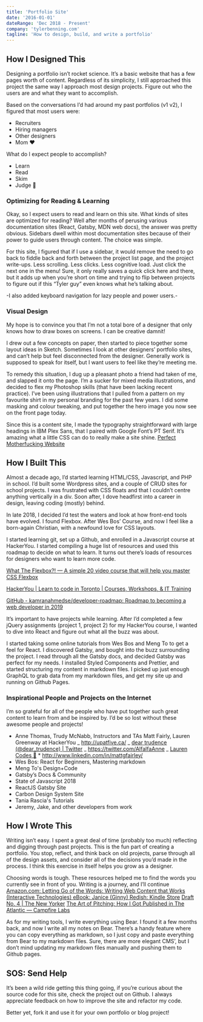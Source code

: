 ```yaml
---
title: 'Portfolio Site'
date: '2016-01-01'
dateRange: 'Dec 2018 - Present'
company: 'tylerbenning.com'
tagline: 'How to design, build, and write a portfolio'
---
```


## How I Designed This

Designing a portfolio isn’t rocket science. It’s a basic website that has a few pages worth of content. Regardless of its simplicity, I still approached this project the same way I approach most design projects. Figure out who the users are and what they want to accomplish.

Based on the conversations I’d had around my past portfolios (v1 v2), I figured that most users were:

- Recruiters
- Hiring managers
- Other designers
- Mom ❤️

What do I expect people to accomplish?

- Learn
- Read
- Skim
- Judge 🧐

### Optimizing for Reading & Learning

Okay, so I expect users to read and learn on this site. What kinds of sites are optimized for reading? Well after months of perusing various documentation sites (React, Gatsby, MDN web docs), the answer was pretty obvious. Sidebars dwell within most documentation sites because of their power to guide users through content. The choice was simple.

For this site, I figured that if I use a sidebar, it would remove the need to go back to fiddle back and forth between the project list page, and the project write-ups. Less scrolling. Less clicks. Less cognitive load. Just click the next one in the menu! Sure, it only really saves a quick click here and there, but it adds up when you’re short on time and trying to flip between projects to figure out if this “Tyler guy” even knows what he’s talking about.

-I also added keyboard navigation for lazy people and power users.-

### Visual Design

My hope is to convince you that I’m not a total bore of a designer that only knows how to draw boxes on screens. I can be creative damnit!

I drew out a few concepts on paper, then started to piece together some layout ideas in Sketch. Sometimes I look at other designers’ portfolio sites, and can’t help but feel disconnected from the designer. Generally work is supposed to speak for itself, but I want users to feel like they’re meeting me.

To remedy this situation, I dug up a pleasant photo a friend had taken of me, and slapped it onto the page. I’m a sucker for mixed media illustrations, and decided to flex my Photoshop skills (that have been lacking recent practice). I’ve been using illustrations that I pulled from a pattern on my favourite shirt in my personal branding for the past few years. I did some masking and colour tweaking, and put together the hero image you now see on the front page today.

Since this is a content site, I made the typography straightforward with large headings in IBM Plex Sans, that I paired with Google Font’s PT Serif. It’s amazing what a little CSS can do to really make a site shine.
[Perfect Motherfucking Website](https://perfectmotherfuckingwebsite.com/)

## How I Built This

Almost a decade ago, I’d started learning HTML/CSS, Javascript, and PHP in school. I’d built some Wordpress sites, and a couple of CRUD sites for school projects. I was frustrated with CSS floats and that I couldn’t centre anything vertically in a div. Soon after, I dove headfirst into a career in design, leaving coding (mostly) behind.

In late 2018, I decided I’d test the waters and look at how front-end tools have evolved. I found Flexbox. After Wes Bos’ Course, and now I feel like a born-again Christian, with a newfound love for CSS layouts.

I started learning git, set up a Github, and enrolled in a Javascript course at HackerYou. I started compiling a huge list of resources and used this roadmap to decide on what to learn. It turns out there’s loads of resources for designers who want to learn more code.

[What The Flexbox?! — A simple 20 video course that will help you master CSS Flexbox](https://flexbox.io/)

[HackerYou | Learn to code in Toronto | Courses, Workshops, & IT Training](https://hackeryou.com/)

[GitHub - kamranahmedse/developer-roadmap: Roadmap to becoming a web developer in 2019](https://github.com/kamranahmedse/developer-roadmap)

It’s important to have projects while learning. After I’d completed a few jQuery assignments (project 1, project 2) for my HackerYou course, I wanted to dive into React and figure out what all the buzz was about.

I started taking some online tutorials from Wes Bos and Meng To to get a feel for React. I discovered Gatsby, and bought into the buzz surrounding the project. I read through all the Gatsby docs, and decided Gatsby was perfect for my needs. I installed Styled Components and Prettier, and started structuring my content in markdown files. I picked up just enough GraphQL to grab data from my markdown files, and get my site up and running on Github Pages.

### Inspirational People and Projects on the Internet

I’m so grateful for all of the people who have put together such great content to learn from and be inspired by. I’d be so lost without these awesome people and projects!

- Anne Thomas, Trudy McNabb, Instructors and TAs Matt Fairly, Lauren Greenway at HackerYou
  _ http://upatfive.ca/
  _ [dear trudence (@dear_trudence) | Twitter](https://twitter.com/dear_trudence)
  _ https://twitter.com/AlfalfaAnne
  _ [Lauren Codes 🌛](http://www.laurengreenway.com/) \* http://www.linkedin.com/in/mattgfairley/
- Wes Bos: React for Beginners, Mastering markdown
- Meng To's Design+Code
- Gatsby’s Docs & Community
- State of Javascript 2018
- ReactJS Gatsby Site
- Carbon Design System Site
- Tania Rascia's Tutorials
- Jeremy, Jake, and other developers from work

## How I Wrote This

Writing isn’t easy. I spent a great deal of time (probably too much) reflecting and digging through past projects. This is the fun part of creating a portfolio. You stop, reflect, and think back on old projects, parse through all of the design assets, and consider all of the decisions you’d made in the process. I think this exercise in itself helps you grow as a designer.

Choosing words is tough. These resources helped me to find the words you currently see in front of you. Writing is a journey, and I’ll continue
[Amazon.com: Letting Go of the Words: Writing Web Content that Works (Interactive Technologies) eBook: Janice (Ginny) Redish: Kindle Store](https://www.amazon.com/Letting-Go-Words-Interactive-Technologies-ebook/dp/B008HOJHDM)
[Draft No. 4 | The New Yorker](https://www.newyorker.com/magazine/2013/04/29/draft-no-4)
[The Art of Pitching: How I Got Published in The Atlantic — Campfire Labs](https://campfirelabs.co/blog-1/2019/1/8/the-art-of-pitching-how-i-got-published-in-the-atlantic)

As for my writing tools, I write everything using Bear. I found it a few months back, and now I write all my notes on Bear. There’s a handy feature where you can copy everything as markdown, so I just copy and paste everything from Bear to my markdown files. Sure, there are more elegant CMS’, but I don’t mind updating my markdown files manually and pushing them to Github pages.

## SOS: Send Help

It’s been a wild ride getting this thing going, if you’re curious about the source code for this site, check the project out on Github. I always appreciate feedback on how to improve the site and refactor my code.

Better yet, fork it and use it for your own portfolio or blog project!
